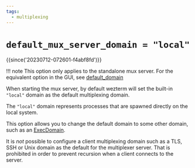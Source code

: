 ```yaml
---
tags:
  - multiplexing
---
```

# `default_mux_server_domain = "local"`

{{since('20230712-072601-f4abf8fd')}}

!!! note
    This option only applies to the standalone mux server.  For the equivalent option in
    the GUI, see [default_domain](default_domain.md)

When starting the mux server, by default wezterm will set the built-in
`"local"` domain as the default multiplexing domain.

The `"local"` domain represents processes that are spawned directly on the
local system.

This option allows you to change the default domain to some other domain, such
as an [ExecDomain](../ExecDomain.md).

It is *not* possible to configure a client multiplexing domain such as a TLS,
SSH or Unix domain as the default for the multiplexer server. That is
prohibited in order to prevent recursion when a client connects to the server.

